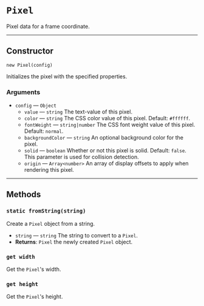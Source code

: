 # `Pixel`

Pixel data for a frame coordinate.

---

## Constructor

`new Pixel(config)`

Initializes the pixel with the specified properties.

### Arguments

-   `config` &mdash; `Object`
    -   `value` &mdash; `string` The text-value of this pixel.
    -   `color` &mdash; `string` The CSS color value of this pixel. Default: `#ffffff`.
    -   `fontWeight` &mdash; `string|number` The CSS font weight value of this pixel. Default: `normal`.
    -   `backgroundColor` &mdash; `string` An optional background color for the pixel.
    -   `solid` &mdash; `boolean` Whether or not this pixel is solid. Default: `false`. This parameter is used for collision detection.
    -   `origin` &mdash; `Array<number>` An array of display offsets to apply when rendering this pixel.

---

## Methods

### `static fromString(string)`

Create a `Pixel` object from a string.

-   `string` &mdash; `string` The string to convert to a `Pixel`.
-   **Returns**: `Pixel` the newly created `Pixel` object.

### `get width`

Get the `Pixel`'s width.

### `get height`

Get the `Pixel`'s height.
